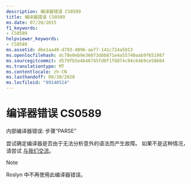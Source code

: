 ```yaml
---
description: 编译器错误 CS0589
title: 编译器错误 CS0589
ms.date: 07/20/2015
f1_keywords:
- CS0589
helpviewer_keywords:
- CS0589
ms.assetid: dbe1aa49-d793-4096-ae77-141c724a5813
ms.openlocfilehash: dc78e0eb9e36073d8b871e4a55740aab9f651987
ms.sourcegitcommit: d579fb5e4b46745fd0f1f8874c94c6469ce58604
ms.translationtype: MT
ms.contentlocale: zh-CN
ms.lasthandoff: 08/30/2020
ms.locfileid: "89140524"
---
```

# <a name="compiler-error-cs0589"></a>编译器错误 CS0589

内部编译器错误: 步骤“PARSE”

 尝试确定编译器是否由于无法分析意外的语法而产生故障。 如果不是这种情况，请尝试 [与我们交流](/visualstudio/ide/feedback-options)。

> [!NOTE]
> Roslyn 中不再使用此编译器错误。
